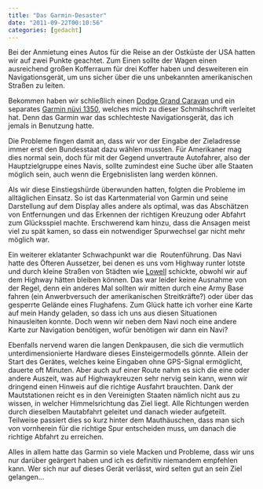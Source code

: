 ```yaml
---
title: "Das Garmin-Desaster"
date: "2011-09-22T00:10:56"
categories: [gedacht]
---
```


Bei der Anmietung eines Autos für die Reise an der Ostküste der USA hatten wir auf zwei Punkte geachtet. Zum Einen sollte der Wagen einen ausreichend großen Kofferraum für drei Koffer haben und desweiteren ein Navigationsgerät, um uns sicher über die uns unbekannten amerikanischen Straßen zu leiten.

Bekommen haben wir schließlich einen [Dodge Grand Caravan](http://www.dodge.com/en/2011/grand_caravan/index.html) und ein separates [Garmin nüvi 1350](https://buy.garmin.com/shop/shop.do?cID=134&pID=30937), welches mich zu dieser Schmähschrift verleitet hat. Denn das Garmin war das schlechteste Navigationsgerät, das ich jemals in Benutzung hatte.

Die Probleme fingen damit an, dass wir vor der Eingabe der Zieladresse immer erst den Bundesstaat dazu wählen mussten. Für Amerikaner mag dies normal sein, doch für mit der Gegend unvertraute Autofahrer, also der Hauptzielgruppe eines Navis, sollte zumindest eine Suche über alle Staaten möglich sein, auch wenn die Ergebnislisten lang werden können.

Als wir diese Einstiegshürde überwunden hatten, folgten die Probleme im alltäglichen Einsatz. So ist das Kartenmaterial von Garmin und seine Darstellung auf dem Display alles andere als optimal, was das Abschätzen von Entfernungen und das Erkennen der richtigen Kreuzung oder Abfahrt zum Glücksspiel machte. Erschwerend kam hinzu, dass die Ansagen meist viel zu spät kamen, so dass ein notwendiger Spurwechsel gar nicht mehr möglich war.

Ein weiterer eklatanter Schwachpunkt war die  Routenführung. Das Navi hatte des Öfteren Aussetzer, bei denen es uns vom Highway runter lotste und durch kleine Straßen von Städten wie [Lowell](/2011/04/24/movies-on-a-plane/) schickte, obwohl wir auf dem Highway hätten bleiben können. Das war leider keine Ausnahme von der Regel, denn ein anderes Mal sollten wir mitten durch eine Army Base fahren (ein Anwerbversuch der amerikanischen Streitkräfte?) oder über das gesperrte Gelände eines Flughafens. Zum Glück hatte ich vorher eine Karte auf mein Handy geladen, so dass ich uns aus diesen Situationen hinausleiten konnte. Doch wenn wir neben dem Navi noch eine andere Karte zur Navigation benötigen, wofür benötigen wir dann ein Navi?

Ebenfalls nervend waren die langen Denkpausen, die sich die vermutlich unterdimensionierte Hardware dieses Einsteigermodells gönnte. Allein der Start des Gerätes, welches keine Eingaben ohne GPS-Signal ermöglicht, dauerte oft Minuten. Aber auch auf einer Route nahm es sich die eine oder andere Auszeit, was auf Highwaykreuzen sehr nervig sein kann, wenn wir dringend einen Hinweis auf die richtige Ausfahrt brauchten. Dank der Mautstationen reicht es in den Vereinigten Staaten nämlich nicht aus zu wissen, in welcher Himmelsrichtung das Ziel liegt. Alle Richtungen werden durch dieselben Mautabfahrt geleitet und danach wieder aufgeteilt. Teilweise passiert dies so kurz hinter dem Mauthäuschen, dass man sich von vornherein für die richtige Spur entscheiden muss, um danach die richtige Abfahrt zu erreichen.

Alles in allem hatte das Garmin so viele Macken und Probleme, dass wir uns nur darüber geärgert haben und ich es definitiv niemandem empfehlen kann. Wer sich nur auf dieses Gerät verlässt, wird selten gut an sein Ziel gelangen...
